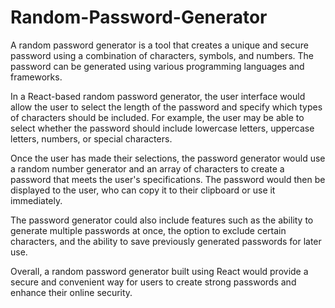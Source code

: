 # Random-Password-Generator


A random password generator is a tool that creates a unique and secure password using a combination of characters, symbols, and numbers. The password can be generated using various programming languages and frameworks.

In a React-based random password generator, the user interface would allow the user to select the length of the password and specify which types of characters should be included. For example, the user may be able to select whether the password should include lowercase letters, uppercase letters, numbers, or special characters.

Once the user has made their selections, the password generator would use a random number generator and an array of characters to create a password that meets the user's specifications. The password would then be displayed to the user, who can copy it to their clipboard or use it immediately.

The password generator could also include features such as the ability to generate multiple passwords at once, the option to exclude certain characters, and the ability to save previously generated passwords for later use.

Overall, a random password generator built using React would provide a secure and convenient way for users to create strong passwords and enhance their online security.
